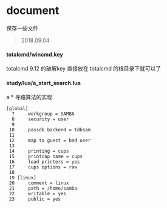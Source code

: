 # document
保存一些文件
 > 2018.09.04  
 
#### totalcmd/wincmd.key   
totalcmd 9.12 的破解key 直接放在 totalcmd 的根目录下就可以了

#### study/lua/a_start_search.lua  
a * 寻路算法的实现   

```
[global]                   
  7     workgroup = SAMBA
  8     security = user
  9               
 10     passdb backend = tdbsam
 11               
 12     map to guest = bad user
 13               
 14     printing = cups
 15     printcap name = cups
 16     load printers = yes
 17     cups options = raw
 18               
 19 [linux]       
 20     comment = linux
 21     path = /home/samba
 22     writable = yes  
 23     public = yes
```
